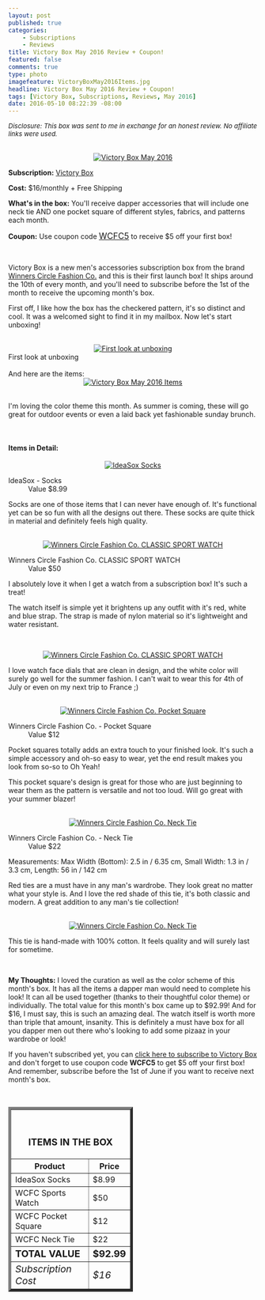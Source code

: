 ```yaml
---
layout: post
published: true
categories: 
    - Subscriptions
    - Reviews
title: Victory Box May 2016 Review + Coupon!
featured: false
comments: true
type: photo
imagefeature: VictoryBoxMay2016Items.jpg
headline: Victory Box May 2016 Review + Coupon!
tags: [Victory Box, Subscriptions, Reviews, May 2016]
date: 2016-05-10 08:22:39 -08:00
---
```


<i><font size="2">Disclosure: This box was sent to me in exchange for an honest review. No affiliate links were used.</font></i>

<br>

<center><a href="http://www.winnerscirclefashion.com/victorybox" target="_blank">
<img src="/images/VictoryBoxMay2016Box.jpg" border="0" style="border:none;max-width:100%;" alt="Victory Box May 2016" />
</a></center>
<p><b>Subscription:</b> <a href="http://www.winnerscirclefashion.com/victorybox" target="_blank">Victory Box</a></p>
<p><b>Cost:</b> $16/monthly + Free Shipping</p>
<p><b>What's in the box:</b> You'll receive dapper accessories that will include one neck tie AND one pocket square of different styles, fabrics, and patterns each month.</p>
<p><b>Coupon:</b> Use coupon code <a href="http://www.winnerscirclefashion.com/victorybox" target="_blank"><big>WCFC5</big></a> to receive $5 off your first box!</p>
<br>

<p>Victory Box is a new men's accessories subscription box from the brand <a href="http://www.winnerscirclefashion.com" target="_blank">Winners Circle Fashion Co.</a> and this is their first launch box! It ships around the 10th of every month, and you'll need to subscribe before the 1st of the month to receive the upcoming month's box.</p>

<p>First off, I like how the box has the checkered pattern, it's so distinct and cool. It was a welcomed sight to find it in my mailbox. Now let's start unboxing!</p>

<br>

<center><a href="http://www.winnerscirclefashion.com/victorybox" target="_blank">
<img src="/images/VictoryBoxMay2016OpenBox.jpg" border="0" style="border:none;max-width:100%;" alt="First look at unboxing" />
</a></center>
<figcaption>First look at unboxing</figcaption>

<br>

<DT>And here are the items:</DT>

<center><a href="http://www.winnerscirclefashion.com/victorybox" target="_blank">
<img src="/images/VictoryBoxMay2016Items.jpg" border="0" style="border:none;max-width:100%;" alt="Victory Box May 2016 Items" />
</a></center>
<br>

<p>I'm loving the color theme this month. As summer is coming, these will go great for outdoor events or even a laid back yet fashionable sunday brunch.</p>

<br>

<H4>Items in Detail:</H4>

<center><a href="http://www.winnerscirclefashion.com/victorybox" target="_blank">
<img src="/images/VictoryBoxMay2016IdeaSox.jpg" border="0" style="border:none;max-width:100%;" alt="IdeaSox Socks" />
</a></center>
<DL>
<DT>IdeaSox - Socks</DT>
<DD>Value $8.99</DD>
</DL>

<p>Socks are one of those items that I can never have enough of. It's functional yet can be so fun with all the designs out there. These socks are quite thick in material and definitely feels high quality.</p>

<br>

<center><a href="http://www.winnerscirclefashion.com/victorybox" target="_blank">
<img src="/images/VictoryBoxMay2016WinnersCircleFashionCoClassicSportWatch.jpg" border="0" style="border:none;max-width:100%;" alt="Winners Circle Fashion Co. CLASSIC SPORT WATCH" />
</a></center>
<DL>
<DT>Winners Circle Fashion Co. CLASSIC SPORT WATCH</DT>
<DD>Value $50</DD>
</DL>

<p>I absolutely love it when I get a watch from a subscription box! It's such a treat!</p>

<p>The watch itself is simple yet it brightens up any outfit with it's red, white and blue strap. The strap is made of nylon material so it's lightweight and water resistant.<p>

<br>

<center><a href="http://www.winnerscirclefashion.com/victorybox" target="_blank">
<img src="/images/VictoryBoxMay2016WinnersCircleFashionCoClassicSportWatch2.jpg" border="0" style="border:none;max-width:100%;" alt="Winners Circle Fashion Co. CLASSIC SPORT WATCH" />
</a></center>

<p>I love watch face dials that are clean in design, and the white color will surely go well for the summer fashion. I can't wait to wear this for 4th of July or even on my next trip to France ;)</p>

<br>

<center><a href="http://www.winnerscirclefashion.com/victorybox" target="_blank">
<img src="/images/VictoryBoxMay2016WinnersCircleFashionCoPocketSquare.jpg" border="0" style="border:none;max-width:100%;" alt="Winners Circle Fashion Co. Pocket Square" />
</a></center>
<DL>
<DT>Winners Circle Fashion Co. - Pocket Square</DT>
<DD>Value $12</DD>
</DL>

<p>Pocket squares totally adds an extra touch to your finished look. It's such a simple accessory and oh-so easy to wear, yet the end result makes you look from so-so to Oh Yeah!</p>

<p>This pocket square's design is great for those who are just beginning to wear them as the pattern is versatile and not too loud. Will go great with your summer blazer!</p>

<br>

<center><a href="http://www.winnerscirclefashion.com/victorybox" target="_blank">
<img src="/images/VictoryBoxMay2016WinnersCircleFashionCoNeckTie.jpg" border="0" style="border:none;max-width:100%;" alt="Winners Circle Fashion Co. Neck Tie" />
</a></center>
<DL>
<DT>Winners Circle Fashion Co. - Neck Tie</DT>
<DD>Value $22</DD>
</DL>

<p></i>Measurements: Max Width (Bottom):  2.5 in / 6.35 cm, Small Width:  1.3 in / 3.3 cm, Length: 56 in / 142 cm</i></p>

<p>Red ties are a must have in any man's wardrobe. They look great no matter what your style is. And I love the red shade of this tie, it's both classic and modern. A great addition to any man's tie collection!</p>

<br>

<center><a href="http://www.winnerscirclefashion.com/victorybox" target="_blank">
<img src="/images/VictoryBoxMay2016WinnersCircleFashionCoNeckTie2.jpg" border="0" style="border:none;max-width:100%;" alt="Winners Circle Fashion Co. Neck Tie" />
</a></center>

<p>This tie is hand-made with 100% cotton. It feels quality and will surely last for sometime.</p>

<br>

<p><i class="icon-exclamation-sign"></i><b> My Thoughts:</b> I loved the curation as well as the color scheme of this month's box. It has all the items a dapper man would need to complete his look! It can all be used together (thanks to their thoughtful color theme) or individually. The total value for this month's box came up to $92.99! And for $16, I must say, this is such an amazing deal. The watch itself is worth more than triple that amount, insanity. This is definitely a must have box for all you dapper men out there who's looking to add some pizaaz in your wardrobe or look!</p>

<p>If you haven't subscribed yet, you can <a href="http://www.winnerscirclefashion.com/victorybox8" target="_blank">click here to subscribe to Victory Box</a> and don't forget to use coupon code <b>WCFC5</b> to get $5 off your first box! And remember, subscribe before the 1st of June if you want to receive next month's box.</p>
<br>

<TABLE  BORDER="5" style="width:50%">
   <TR>
      <TH COLSPAN="2">
         <H3><BR><center>ITEMS IN THE BOX</center></H3>
      </TH>
   </TR>
      <TH>Product</TH>
      <TH>Price</TH>
  <TR>
      <TD>IdeaSox Socks</TD>
      <TD>$8.99</TD>
   </TR>
   <TR>
      <TD>WCFC Sports Watch</TD>
      <TD>$50</TD>
   </TR>
    <TR>
      <TD>WCFC Pocket Square</TD>
      <TD>$12</TD>
   </TR>
    <TR>
      <TD>WCFC Neck Tie</TD>
      <TD>$22</TD>
   </TR>
   <TR>
      <TD><b><big>TOTAL VALUE</big></b></TD>
      <TD><b><big>$92.99</big></b></TD>
   </TR>
   <TR>
      <TD><i><big>Subscription Cost</big></i></TD>
      <TD><i><big>$16</big></i></TD>
   </TR>
</TABLE>
